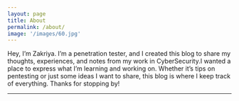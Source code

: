 ```yaml
---
layout: page
title: About
permalink: /about/
image: '/images/60.jpg'
---
```


Hey, I’m Zakriya. I’m a penetration tester, and I created this blog to share my thoughts, experiences, and notes from my work in CyberSecurity.I wanted a place to express what I’m learning and working on. Whether it’s tips on pentesting or just some ideas I want to share, this blog is where I keep track of everything. Thanks for stopping by!


<hr>